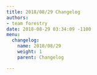 ```yaml
---
title: 2018/08/29 Changelog
authors:
- team forestry
date: 2018-08-29 03:34:09 -1100
menu:
  changelog:
    name: 2018/08/29
    weight: 1
    parent: Changelog

---
```

